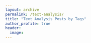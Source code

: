 ```yaml
---
layout: archive
permalink: /text-analysis/
title: "Text Analysis Posts by Tags"
author_profile: true
header:
  image:
---
```

